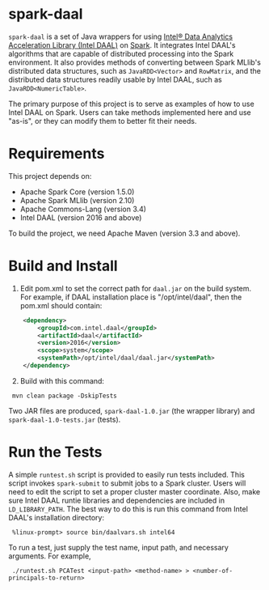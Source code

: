 spark-daal
==========

`spark-daal` is a set of Java wrappers for using [Intel&reg; Data Analytics Acceleration
Library (Intel DAAL)](https://software.intel.com/intel-daal) on
[Spark](http://spark.apache.org). It integrates Intel DAAL's algorithms that are
capable of distributed processing into the Spark environment. It also provides
methods of converting between Spark MLlib's distributed data structures, such as
`JavaRDD<Vector>` and `RowMatrix`, and the distributed data structures readily
usable by Intel DAAL, such as `JavaRDD<NumericTable>`.

The primary purpose of this project is to serve as examples of how to use Intel
DAAL on Spark. Users can take methods implemented here and use "as-is", or they
can modify them to better fit their needs.


Requirements
============

This project depends on:

* Apache Spark Core (version 1.5.0)
* Apache Spark MLlib (version 2.10)
* Apache Commons-Lang (version 3.4)
* Intel DAAL (version 2016 and above)

To build the project, we need Apache Maven (version 3.3 and above). 

Build and Install
=================

1. Edit pom.xml to set the correct path for `daal.jar` on the build system. For
   example, if DAAL installation place is "/opt/intel/daal", then the pom.xml
   should contain:

```xml
    <dependency>
  		<groupId>com.intel.daal</groupId>
  		<artifactId>daal</artifactId>
  		<version>2016</version>
  		<scope>system</scope>
  		<systemPath>/opt/intel/daal/daal.jar</systemPath>
  	</dependency>
 ```
2. Build with this command:

```
 mvn clean package -DskipTests
```

Two JAR files are produced, `spark-daal-1.0.jar` (the wrapper library) and
`spark-daal-1.0-tests.jar` (tests). 

Run the Tests
=============

A simple `runtest.sh` script is provided to easily run tests included. This
script invokes `spark-submit` to submit jobs to a Spark cluster. Users will need
to edit the script to set a proper cluster master coordinate. Also, make sure
Intel DAAL runtie libraries and dependencies are included in `LD_LIBRARY_PATH`.
The best way to do this is run this command from Intel DAAL's installation
directory:

```
 %linux-prompt> source bin/daalvars.sh intel64
```

To run a test, just supply the test name, input path, and necessary arguments.
For example,

```
 ./runtest.sh PCATest <input-path> <method-name> > <number-of-principals-to-return>
```
